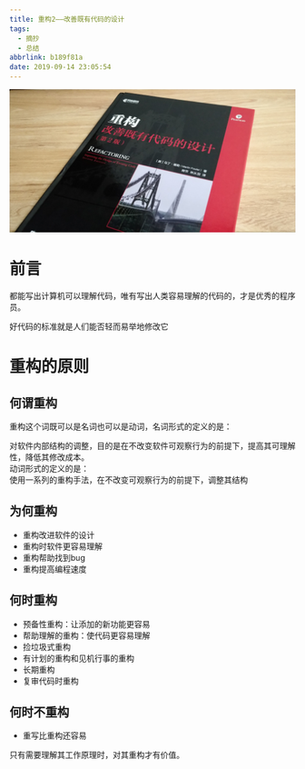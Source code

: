 ```yaml
---
title: 重构2——改善既有代码的设计
tags:
  - 摘抄
  - 总结
abbrlink: b189f81a
date: 2019-09-14 23:05:54
---
```


![](重构2——改善既有代码的设计/005Ouxuxgy1g1omsp9johj33281j4u0x.jpg)

<!--more-->

# 前言

<div class="note info">都能写出计算机可以理解代码，唯有写出人类容易理解的代码的，才是优秀的程序员。
<p>
    好代码的标准就是人们能否轻而易举地修改它
    </p>
</div>

# 重构的原则
## 何谓重构
重构这个词既可以是名词也可以是动词，名词形式的定义的是：
<div class="note info">
对软件内部结构的调整，目的是在不改变软件可观察行为的前提下，提高其可理解性，降低其修改成本。
</div>
动词形式的定义的是：
<div class="note success">
使用一系列的重构手法，在不改变可观察行为的前提下，调整其结构
</div>

## 为何重构

- 重构改进软件的设计
- 重构时软件更容易理解
- 重构帮助找到bug
- 重构提高编程速度

## 何时重构

- 预备性重构：让添加的新功能更容易
- 帮助理解的重构：使代码更容易理解
- 捡垃圾式重构
- 有计划的重构和见机行事的重构
- 长期重构
- 复审代码时重构

## 何时不重构

- 重写比重构还容易

只有需要理解其工作原理时，对其重构才有价值。



